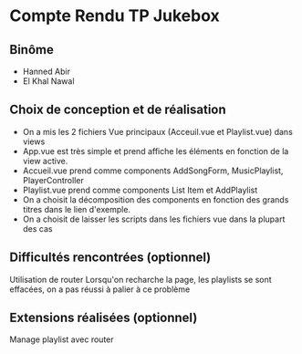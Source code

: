 # Compte Rendu TP Jukebox

## Binôme
- Hanned Abir
- El Khal Nawal

## Choix de conception et de réalisation
- On a mis les 2 fichiers Vue principaux (Acceuil.vue et Playlist.vue) dans views
- App.vue est très simple et prend affiche les éléments en fonction de la view active.
- Accueil.vue prend comme components AddSongForm, MusicPlaylist, PlayerController
- Playlist.vue prend comme components List Item et AddPlaylist
- On a choisit la décomposition des components en fonction des grands titres dans le lien d'exemple.
- On a choisit de laisser les scripts dans les fichiers vue dans la plupart des cas


## Difficultés rencontrées (optionnel)
Utilisation de router
Lorsqu'on recharche la page, les playlists se sont effacées, on a pas réussi à palier à ce problème

## Extensions réalisées (optionnel)
Manage playlist avec router
